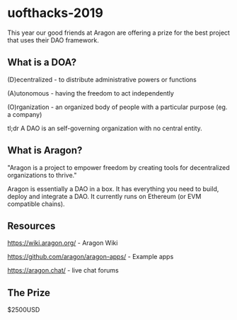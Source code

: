 # uofthacks-2019

This year our good friends at Aragon are offering a prize for the best project that uses their DAO framework.

## What is a DOA?

(D)ecentralized - to distribute administrative powers or functions

(A)utonomous - having the freedom to act independently

(O)rganization - an organized body of people with a particular purpose (eg. a company)

tl;dr A DAO is an self-governing organization with no central entity.

## What is Aragon?

"Aragon is a project to empower freedom by creating tools for decentralized organizations to thrive."

Aragon is essentially a DAO in a box. It has everything you need to build, deploy and integrate a DAO. It currently runs on Ethereum (or EVM compatible chains). 

## Resources
https://wiki.aragon.org/ - Aragon Wiki

https://github.com/aragon/aragon-apps/ - Example apps

https://aragon.chat/ - live chat forums

## The Prize

$2500USD 
